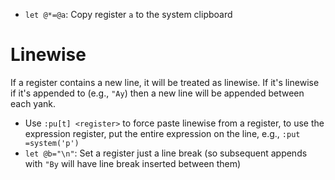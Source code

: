 - `let @*=@a`: Copy register `a` to the system clipboard

# Linewise

If a register contains a new line, it will be treated as linewise. If it's linewise if it's appended to (e.g., `"Ay`) then a new line will be appended between each yank.

- Use `:pu[t] <register>` to force paste linewise from a register, to use the expression register, put the entire expression on the line, e.g., `:put =system('p')`
- `let @b="\n"`: Set a register just a line break (so subsequent appends with `"By` will have line break inserted between them)
